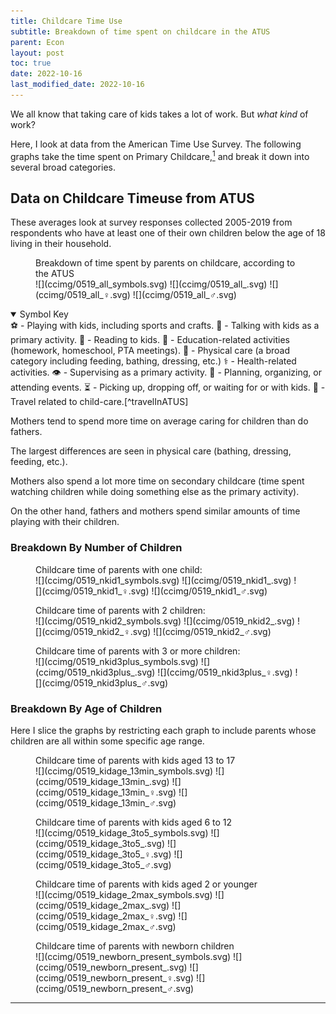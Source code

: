 ```yaml
---
title: Childcare Time Use
subtitle: Breakdown of time spent on childcare in the ATUS
parent: Econ
layout: post
toc: true
date: 2022-10-16
last_modified_date: 2022-10-16
---
```


<!--
permalink: /childcare
redirect_from:
  - /econ/childcaretime
  - /econ/childcaretime/
-->

<style>
    main figure {
        background-color: #eee8d5cc;
        border-radius: 0.5rem;
        padding: 0.3rem 0;
        line-height: 1;
        margin: 0.5rem 0rem;
    }
    main figure img {
        max-width: 150%;
    }
    main figcaption {
        margin: 0.2rem;
    }
    main figure p {
        margin: 0;
    }
</style>


We all know that taking care of kids takes a lot of work. But *what kind* of work?

Here, I look at data from the American Time Use Survey.
The following graphs take the time spent on Primary Childcare,[^primaryVsSecondaryChildcare]
and break it down into several broad categories.

[^primaryVsSecondaryChildcare]: The BLS uses "Primary Childcare" to refer to time spent where caring for or helping a child is the primary activity. "Secondary Childcare" is time spent watching a child while doing something else, like cooking.

## Data on Childcare Timeuse from ATUS

These averages look at survey responses collected 2005-2019 from respondents who have at least one of their own children below the age of 18 living in their household.


<figure markdown="block">
<figcaption>Breakdown of time spent by parents on childcare, according to the ATUS</figcaption>
![](ccimg/0519_all_symbols.svg)
![](ccimg/0519_all_.svg)
![](ccimg/0519_all_♀.svg)
![](ccimg/0519_all_♂.svg)
</figure>

<details markdown="block" open>
<summary>Symbol Key</summary>
⚽ - Playing with kids, including sports and crafts.  
💬 - Talking with kids as a primary activity.  
📖 - Reading to kids.  
🏫 - Education-related activities (homework, homeschool, PTA meetings).  
🍼 - Physical care (a broad category including feeding, bathing, dressing, etc.)  
⚕️ - Health-related activities.   
👁️ - Supervising as a primary activity.  
📝 - Planning, organizing, or attending events.  
⏳ - Picking up, dropping off, or waiting for or with kids.  
🚗 - Travel related to child-care.[^travelInATUS]  
</details>

[^travelInATUS]: In ATUS, the purpose of travel is oddly defined. [See this article for details](https://www.bls.gov/opub/mlr/2018/article/what-is-the-impact-of-recoding-travel-activities-in-the-american-time-use-survey.htm). In brief, time spent on "Travel related to child-care" means any time spent travelling such that the *next* activity is child-care, unless the travel destination is home, in which case the travel time is associated with the *previous* activity.

Mothers tend to spend more time on average caring for 
children than do fathers. 

The largest differences are seen in 
physical care (bathing, dressing, feeding, etc.).

Mothers also spend a lot more time on secondary childcare (time spent watching children while doing something else as the primary activity).

On the other hand, fathers and mothers spend similar amounts of time playing with their children.



### Breakdown By Number of Children

<figure markdown="block">
<figcaption>Childcare time of parents with one child:</figcaption>
![](ccimg/0519_nkid1_symbols.svg)
![](ccimg/0519_nkid1_.svg)
![](ccimg/0519_nkid1_♀.svg)
![](ccimg/0519_nkid1_♂.svg)
</figure>

<figure markdown="block">
<figcaption>Childcare time of parents with 2 children:</figcaption>
![](ccimg/0519_nkid2_symbols.svg)
![](ccimg/0519_nkid2_.svg)
![](ccimg/0519_nkid2_♀.svg)
![](ccimg/0519_nkid2_♂.svg)
</figure>

<figure markdown="block">
<figcaption>Childcare time of parents with 3 or more children:</figcaption>
![](ccimg/0519_nkid3plus_symbols.svg)
![](ccimg/0519_nkid3plus_.svg)
![](ccimg/0519_nkid3plus_♀.svg)
![](ccimg/0519_nkid3plus_♂.svg)
</figure>





### Breakdown By Age of Children

Here I slice the graphs by restricting each graph to include parents whose children are all within some specific age range.

<figure markdown="block">
<figcaption>Childcare time of parents with kids aged 13 to 17</figcaption>
![](ccimg/0519_kidage_13min_symbols.svg)
![](ccimg/0519_kidage_13min_.svg)
![](ccimg/0519_kidage_13min_♀.svg)
![](ccimg/0519_kidage_13min_♂.svg)
</figure>


<figure markdown="block">
<figcaption>Childcare time of parents with kids aged 6 to 12</figcaption>
![](ccimg/0519_kidage_3to5_symbols.svg)
![](ccimg/0519_kidage_3to5_.svg)
![](ccimg/0519_kidage_3to5_♀.svg)
![](ccimg/0519_kidage_3to5_♂.svg)
</figure>


<figure markdown="block">
<figcaption>Childcare time of parents with kids aged 2 or younger</figcaption>
![](ccimg/0519_kidage_2max_symbols.svg)
![](ccimg/0519_kidage_2max_.svg)
![](ccimg/0519_kidage_2max_♀.svg)
![](ccimg/0519_kidage_2max_♂.svg)
</figure>


<figure markdown="block">
<figcaption>Childcare time of parents with newborn children</figcaption>
![](ccimg/0519_newborn_present_symbols.svg)
![](ccimg/0519_newborn_present_.svg)
![](ccimg/0519_newborn_present_♀.svg)
![](ccimg/0519_newborn_present_♂.svg)
</figure>



<!--All time with child present? Extra time from cooking when you have kids? Rugrats paper travel time?-->


<!--
redirect_from:
  - /numbers/energy
  - /nature/energy
-->




---


<!---
Also, [this website](https://data-science-for-social-scientists.github.io/index.html) has some interesting visualizations of ATUS data. (The graphs on this page are unrelated. I just thought the link was relevant.)
->